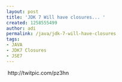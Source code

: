 ```yaml
---
layout: post
title: 'JDK 7 Will have closures... '
created: 1258555499
author: adi
permalink: /java/jdk-7-will-have-closures
tags:
- JAVA
- JDK7 Closures
- JSE7
---
```

<p>&nbsp;http://twitpic.com/pz3hn</p>
